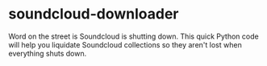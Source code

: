 # soundcloud-downloader
Word on the street is Soundcloud is shutting down. This quick Python code will help you liquidate Soundcloud collections so they aren't lost when everything shuts down.
